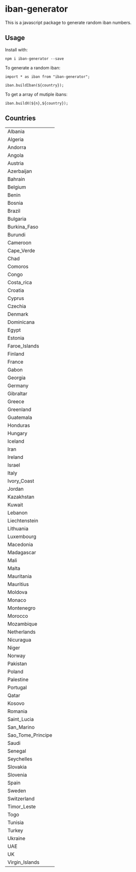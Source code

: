 # iban-generator

This is a javascript package to generate random iban numbers.

## Usage
Install with:
```
npm i iban-generator --save
```

To generate a random iban:
```
import * as iban from "iban-generator";

iban.buildIban(${country});
```

To get a array of mutiple ibans:
```
iban.buildX(${n},${country});
```

## Countries
|                   |
|-------------------|
| Albania           |
| Algeria           |
| Andorra           |
| Angola            |
| Austria           |
| Azerbaijan        |
| Bahrain           |
| Belgium           |
| Benin             |
| Bosnia            |
| Brazil            |
| Bulgaria          |
| Burkina_Faso      |
| Burundi           |
| Cameroon          |
| Cape_Verde        |
| Chad              |
| Comoros           |
| Congo             |
| Costa_rica        |
| Croatia           |
| Cyprus            |
| Czechia           |
| Denmark           |
| Dominicana        |
| Egypt             |
| Estonia           |
| Faroe_Islands     |
| Finland           |
| France            |
| Gabon             |
| Georgia           |
| Germany           |
| Gibraltar         |
| Greece            |
| Greenland         |
| Guatemala         |
| Honduras          |
| Hungary           |
| Iceland           |
| Iran              |
| Ireland           |
| Israel            |
| Italy             |
| Ivory_Coast       |
| Jordan            |
| Kazakhstan        |
| Kuwait            |
| Lebanon           |
| Liechtenstein     |
| Lithuania         |
| Luxembourg        |
| Macedonia         |
| Madagascar        |
| Mali              |
| Malta             |
| Mauritania        |
| Mauritius         |
| Moldova           |
| Monaco            |
| Montenegro        |
| Morocco           |
| Mozambique        |
| Netherlands       |
| Nicuragua         |
| Niger             |
| Norway            |
| Pakistan          |
| Poland            |
| Palestine         |
| Portugal          |
| Qatar             |
| Kosovo            |
| Romania           |
| Saint_Lucia       |
| San_Marino        |
| Sao_Tome_Principe |
| Saudi             |
| Senegal           |
| Seychelles        |
| Slovakia          |
| Slovenia          |
| Spain             |
| Sweden            |
| Switzerland       |
| Timor_Leste       |
| Togo              |
| Tunisia           |
| Turkey            |
| Ukraine           |
| UAE               |
| UK                |
| Virgin_Islands    |